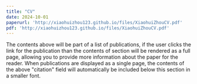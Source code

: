 ```yaml
---
title: "CV"
date: 2024-10-01
paperurl: 'http://xiaohuizhou123.github.io/files/XiaohuiZhouCV.pdf'
pdf: 'http://xiaohuizhou123.github.io/files/XiaohuiZhouCV.pdf'
---
```



The contents above will be part of a list of publications, if the user clicks the link for the publication than the contents of section will be rendered as a full page, allowing you to provide more information about the paper for the reader. When publications are displayed as a single page, the contents of the above "citation" field will automatically be included below this section in a smaller font.